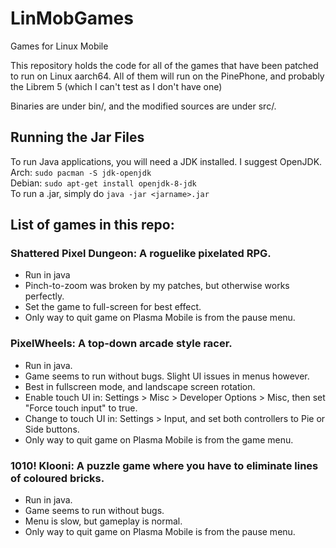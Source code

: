 # LinMobGames
Games for Linux Mobile

This repository holds the code for all of the games that have been patched to run on Linux aarch64.
All of them will run on the PinePhone, and probably the Librem 5 (which I can't test as I don't have one)

Binaries are under bin/, and the modified sources are under src/.

## Running the Jar Files
To run Java applications, you will need a JDK installed. I suggest OpenJDK.  
Arch: `sudo pacman -S jdk-openjdk`  
Debian: `sudo apt-get install openjdk-8-jdk`  
To run a .jar, simply do `java -jar <jarname>.jar`

## List of games in this repo:
### Shattered Pixel Dungeon: A roguelike pixelated RPG.
- Run in java
- Pinch-to-zoom was broken by my patches, but otherwise works perfectly. 
- Set the game to full-screen for best effect. 
- Only way to quit game on Plasma Mobile is from the pause menu.

### PixelWheels: A top-down arcade style racer.
- Run in java.
- Game seems to run without bugs. Slight UI issues in menus however.
- Best in fullscreen mode, and landscape screen rotation.
- Enable touch UI in: Settings > Misc > Developer Options > Misc, then set "Force touch input" to true.
- Change to touch UI in: Settings > Input, and set both controllers to Pie or Side buttons.
- Only way to quit game on Plasma Mobile is from the game menu.

### 1010! Klooni: A puzzle game where you have to eliminate lines of coloured bricks.
- Run in java.
- Game seems to run without bugs.
- Menu is slow, but gameplay is normal.
- Only way to quit game on Plasma Mobile is from the pause menu.
